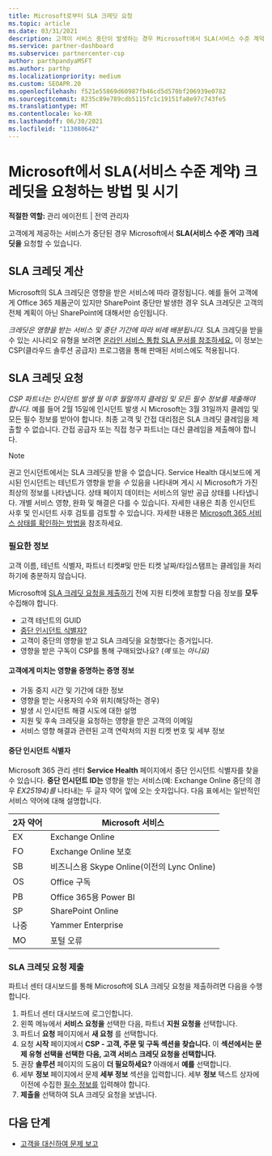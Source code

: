 ```yaml
---
title: Microsoft로부터 SLA 크레딧 요청
ms.topic: article
ms.date: 03/31/2021
description: 고객이 서비스 중단이 발생하는 경우 Microsoft에서 SLA(서비스 수준 계약) 크레딧을 요청하는 이점, 제한 사항 및 절차에 대해 알아봅니다.
ms.service: partner-dashboard
ms.subservice: partnercenter-csp
author: parthpandyaMSFT
ms.author: parthp
ms.localizationpriority: medium
ms.custom: SEOAPR.20
ms.openlocfilehash: f521e55869d60987fb46cd5d570bf206939e0782
ms.sourcegitcommit: 8235c89e789cdb5115fc1c19151fa8e97c743fe5
ms.translationtype: MT
ms.contentlocale: ko-KR
ms.lasthandoff: 06/30/2021
ms.locfileid: "113080642"
---
```

# <a name="how-and-when-to-request-a-service-level-agreement-sla-credit-from-microsoft"></a>Microsoft에서 SLA(서비스 수준 계약) 크레딧을 요청하는 방법 및 시기

**적절한 역할:** 관리 에이전트 | 전역 관리자

고객에게 제공하는 서비스가 중단된 경우 Microsoft에서 **SLA(서비스 수준 계약) 크레딧을** 요청할 수 있습니다.

## <a name="sla-credit-calculation"></a>SLA 크레딧 계산

Microsoft의 SLA 크레딧은 영향을 받은 서비스에 따라 결정됩니다. 예를 들어 고객에게 Office 365 제품군이 있지만 SharePoint 중단만 발생한 경우 SLA 크레딧은 고객의 전체 계획이 아닌 SharePoint에 대해서만 승인됩니다.

*크레딧은 영향을 받는 서비스 및 중단 기간에 따라 비례 배분됩니다.* SLA 크레딧을 받을 수 있는 시나리오 유형을 보려면 [온라인 서비스 통합 SLA 문서를 참조하세요.](http://www.microsoftvolumelicensing.com/DocumentSearch.aspx?Mode=3&DocumentTypeId=37) 이 정보는 CSP(클라우드 솔루션 공급자) 프로그램을 통해 판매된 서비스에도 적용됩니다.


## <a name="request-an-sla-credit"></a>SLA 크레딧 요청

*CSP 파트너는 인시던트 발생 월 이후 월말까지 클레임 및 모든 필수 정보를 제출해야 합니다.* 예를 들어 2월 15일에 인시던트 발생 시 Microsoft는 3월 31일까지 클레임 및 모든 필수 정보를 받아야 합니다. 최종 고객 및 간접 대리점은 SLA 크레딧 클레임을 제출할 수 없습니다. 간접 공급자 또는 직접 청구 파트너는 대신 클레임을 제출해야 합니다.

> [!NOTE]
> 권고 인시던트에서는 SLA 크레딧을 받을 수 없습니다. Service Health 대시보드에 게시된 인시던트는 테넌트가 영향을 받을 *수* 있음을 나타내며 게시 시 Microsoft가 가진 최상의 정보를 나타냅니다. 상태 페이지 데이터는 서비스의 일반 공급 상태를 나타냅니다. 개별 서비스 영향, 완화 및 해결은 다를 수 있습니다. 자세한 내용은 최종 인시던트 사후 및 인시던트 사후 검토를 검토할 수 있습니다. 자세한 내용은 [Microsoft 365 서비스 상태를 확인하는 방법을](/microsoft-365/enterprise/view-service-health#incidents-and-advisories) 참조하세요.

### <a name="required-information"></a>필요한 정보

고객 이름, 테넌트 식별자, 파트너 티켓#및 만든 티켓 날짜/타임스탬프는 클레임을 처리하기에 충분하지 않습니다.

Microsoft에 [SLA 크레딧 요청을 제출하기](#submit-sla-credit-request) 전에 지원 티켓에 포함할 다음 정보를 **모두** 수집해야 합니다.

- 고객 테넌트의 GUID
- [중단 인시던트 식별자?](#outage-incident-identifier)
- 고객이 중단의 영향을 받고 SLA 크레딧을 요청했다는 증거입니다.
- 영향을 받은 구독이 CSP를 통해 구매되었나요? (*예* 또는 *아니요)*

#### <a name="evidence-that-proves-customer-impact"></a>고객에게 미치는 영향을 증명하는 증명 정보

- 가동 중지 시간 및 기간에 대한 정보
- 영향을 받는 사용자의 수와 위치(해당하는 경우)
- 발생 시 인시던트 해결 시도에 대한 설명
- 지원 및 후속 크레딧을 요청하는 영향을 받은 고객의 이메일
- 서비스 영향 해결과 관련된 고객 연락처의 지원 티켓 번호 및 세부 정보


#### <a name="outage-incident-identifier"></a>중단 인시던트 식별자

Microsoft 365 관리 센터 **Service Health** 페이지에서 중단 인시던트 식별자를 찾을 수 있습니다. **중단 인시던트 ID는** 영향을 받는 서비스(예: Exchange Online 중단의 경우 *EX25194)를* 나타내는 두 글자 약어 앞에 오는 숫자입니다. 다음 표에서는 일반적인 서비스 약어에 대해 설명합니다.

| 2자 약어 | Microsoft 서비스 |
| ----------------------- | ----------------- |
| EX | Exchange Online |
| FO | Exchange Online 보호 |
| SB | 비즈니스용 Skype Online(이전의 Lync Online) |
| OS | Office 구독 |
| PB | Office 365용 Power BI |
| SP | SharePoint Online |
| 나중 | Yammer Enterprise |
| MO | 포털 오류 |

### <a name="submit-sla-credit-request"></a>SLA 크레딧 요청 제출

파트너 센터 대시보드를 통해 Microsoft에 SLA 크레딧 요청을 제출하려면 다음을 수행합니다.

1. 파트너 센터 대시보드에 로그인합니다.
2. 왼쪽 메뉴에서 **서비스 요청을** 선택한 다음, 파트너 **지원 요청을** 선택합니다.
3. 파트너 **요청** 페이지에서 **새 요청** 를 선택합니다.
4. 요청 **시작** 페이지에서 **CSP - 고객, 주문 및 구독 섹션을 찾습니다.** 이 **섹션에서는 문제 유형 선택을 선택한** **다음, 고객 서비스 크레딧 요청을 선택합니다.**
5. 권장 **솔루션** 페이지의 도움이 **더 필요하세요?** 아래에서 **예를** 선택합니다.
6. 세부 **정보** 페이지에서 문제 **세부 정보** 섹션을 입력합니다. 세부 **정보** 텍스트 상자에 이전에 수집한 [필수 정보를](#required-information) 입력해야 합니다.
7. **제출을** 선택하여 SLA 크레딧 요청을 보냅니다.

## <a name="next-steps"></a>다음 단계

- [고객을 대신하여 문제 보고](report-problems-on-behalf-of-a-customer.md)

